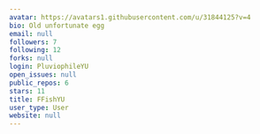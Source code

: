 ```yaml
---
avatar: https://avatars1.githubusercontent.com/u/31844125?v=4
bio: Old unfortunate egg
email: null
followers: 7
following: 12
forks: null
login: PluviophileYU
open_issues: null
public_repos: 6
stars: 11
title: FFishYU
user_type: User
website: null
---
```

